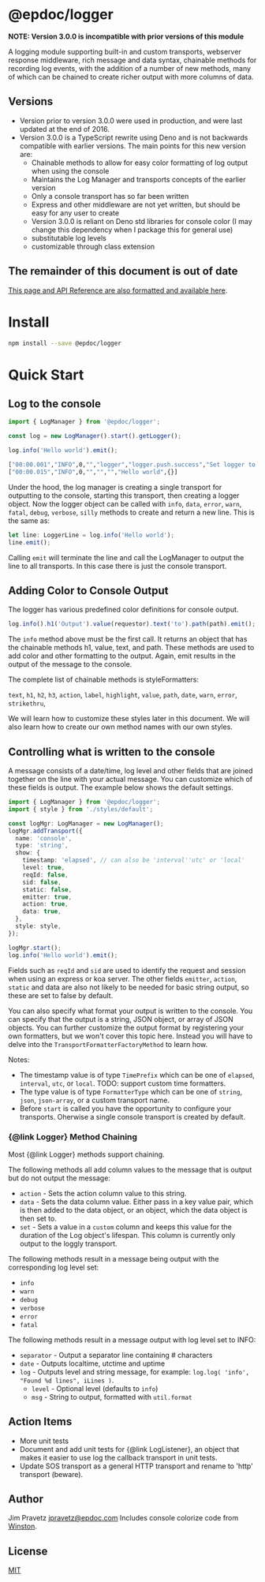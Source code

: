 # @epdoc/logger

**NOTE: Version 3.0.0 is incompatible with prior versions of this module**

A logging module supporting built-in and custom transports, webserver response middleware, rich message and data syntax,
chainable methods for recording log events,  with the
addition of a number of new methods, many of which can be chained to create richer output with more columns of data.

## Versions

- Version prior to version 3.0.0 were used in production, and were last updated at the end of 2016.
- Version 3.0.0 is a TypeScript rewrite using Deno and is not backwards compatible with earlier versions. The main points for this new version are:
  - Chainable methods to allow for easy color formatting of log output when using the console
  - Maintains the Log Manager and transports concepts of the earlier version
  - Only a console transport has so far been written
  - Express and other middleware are not yet written, but should be easy for any user to create
  - Version 3.0.0 is reliant on Deno std libraries for console color (I may change this dependency when I package this for general use)
  - substitutable log levels
  - customizable through class extension

## The remainder of this document is out of date


[This page and API Reference are also formatted and available here](http://jpravetz.github.io/epdoc-logger/out/index.html).

# Install

```bash
npm install --save @epdoc/logger
```

# Quick Start

## Log to the console

```typescript
import { LogManager } from '@epdoc/logger';

const log = new LogManager().start().getLogger();

log.info('Hello world').emit();
```

```bash
["00:00.001","INFO",0,"","logger","logger.push.success","Set logger to Console",{},{"transport":"Console"}]
["00:00.015","INFO",0,"","","","Hello world",{}]
```

Under the hood, the log manager is creating a single transport for outputting to the console, starting this transport,
then creating a logger object. Now the logger object can be called with `info`, `data`, `error`, `warn`, `fatal`,
`debug`, `verbose`, `silly` methods to create and return a new line. This is the same as:

```typescript
let line: LoggerLine = log.info('Hello world');
line.emit();
```

Calling `emit` will terminate the line and call the LogManager to output the line to all transports. In this case there
is just the console transport.

## Adding Color to Console Output

The logger has various predefined color definitions for console output.

```typescript
log.info().h1('Output').value(requestor).text('to').path(path).emit();
```

The `info` method above must be the first call. It returns an object that has the chainable methods h1, value, text, and
path. These methods are used to add color and other formatting to the output. Again, emit results in the output of the
message to the console.

The complete list of chainable methods is styleFormatters:

`text`, `h1`, `h2`, `h3`, `action`, `label`, `highlight`, `value`, `path`, `date`, `warn`, `error`, `strikethru`,

We will learn how to customize these styles later in this document. We will also learn how to create our own method
names with our own styles.

## Controlling what is written to the console

A message consists of a date/time, log level and other fields that are joined together on the line with your actual
message. You can customize which of these fields is output. The example below shows the default settings.

```typescript
import { LogManager } from '@epdoc/logger';
import { style } from './styles/default';

const logMgr: LogManager = new LogManager();
logMgr.addTransport({
  name: 'console',
  type: 'string',
  show: {
    timestamp: 'elapsed', // can also be 'interval''utc' or 'local'
    level: true,
    reqId: false,
    sid: false,
    static: false,
    emitter: true,
    action: true,
    data: true,
  },
  style: style,
});

logMgr.start();
log.info('Hello world').emit();
```

Fields such as `reqId` and `sid` are used to identify the request and session when using an express or koa server. The
other fields `emitter`, `action`, `static` and data are also not likely to be needed for basic string output, so these
are set to false by default.

You can also specify what format your output is written to the console. You can specify that the output is a string,
JSON object, or array of JSON objects. You can further customize the output format by registering your own formatters,
but we won't cover this topic here. Instead you will have to delve into the `TransportFormatterFactoryMethod` to learn
how.

Notes:

- The timestamp value is of type `TimePrefix` which can be one of `elapsed`, `interval`, `utc`, or `local`. TODO:
  support custom time formatters.
- The type value is of type `FormatterType` which can be one of `string`, `json`, `json-array`, or a custom transport
  name.
- Before `start` is called you have the opportunity to configure your transports. Oherwise a single console transport is
  created by default.

### {@link Logger} Method Chaining

Most {@link Logger} methods support chaining.

The following methods all add column values to the message that is output but do not output the message:

- `action` - Sets the action column value to this string.
- `data` - Sets the data column value. Either pass in a key value pair, which is then added to the data object, or an
  object, which the data object is then set to.
- `set` - Sets a value in a `custom` column and keeps this value for the duration of the Log object's lifespan. This
  column is currently only output to the loggly transport.

The following methods result in a message being output with the corresponding log level set:

- `info`
- `warn`
- `debug`
- `verbose`
- `error`
- `fatal`

The following methods result in a message output with log level set to INFO:

- `separator` - Output a separator line containing # characters
- `date` - Outputs localtime, utctime and uptime
- `log` - Outputs level and string message, for example: `log.log( 'info', "Found %d lines", iLines )`.
  - `level` - Optional level (defaults to `info`)
  - `msg` - String to output, formatted with `util.format`

## Action Items

- More unit tests
- Document and add unit tests for {@link LogListener}, an object that makes it easier to use log the callback transport
  in unit tests.
- Update SOS transport as a general HTTP transport and rename to 'http' transport (beware).

## Author

Jim Pravetz <jpravetz@epdoc.com> Includes console colorize code from [Winston](https://github.com/winstonjs/winston).

## License

[MIT](https://github.com/strongloop/express/blob/master/LICENSE)
